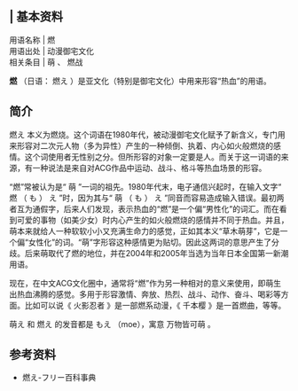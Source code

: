 |  **基本资料**  
---  
用语名称  |  燃   
用语出处  |  动漫御宅文化   
相关条目  |  萌  、  燃战   
  
  
**燃** （日语：  燃え  ）是亚文化（特别是御宅文化）中用来形容“热血”的用语。

##  简介

燃え
本义为燃烧。这个词语在1980年代，被动漫御宅文化赋予了新含义，专门用来形容对二次元人物（多为异性）产生的一种倾倒、执着、内心如火般燃烧的感情。这个词使用者无性别之分。但所形容的对象一定要是人。而关于这一词语的来源，有一种说法是来自对ACG作品中运动、战斗、格斗等热血场景的形容。

“燃”常被认为是“  萌  ”一词的祖先。1980年代末，电子通信兴起时，在输入文字“  燃  （  も  ）  え  ”时，因为其与“  萌  （  も
）  え
”同音而容易造成输入错误。最初两者互为通假字，后来人们发现，表示热血的“燃”是一个偏“男性化”的词汇。而在看到可爱的事物（如美少女）时内心产生的如火般燃烧的感情并不同于热血。并且，萌本来就给人一种软软小小又充满生命力的感觉，正如其本义“草木萌芽”，它是一个偏“女性化”的词。“萌”字形容这种感情更为贴切。因此这两词的意思产生了分歧。后来萌取代了燃的地位，并在2004年和2005年当选为当年日本全国第一新潮用语。

现在，在中文ACG文化圈中，通常将“燃”作为另一种相对的意义来使用，即萌生出热血沸腾的感觉。多用于形容激情、奔放、热烈、战斗、动作、奋斗、喝彩等方面。比如可以说《
火影忍者  》是一部燃系动漫，《  千本樱  》是一首燃曲，等等。

萌え  和  燃え  的发音都是  もえ  （moe），寓意  万物皆可萌  。

##  参考资料

  * 燃え-フリー百科事典 

